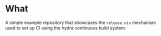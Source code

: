 # What
A simple example repository that showcases the `release.nix` mechanism used to set up CI using the hydra continuous build system.
